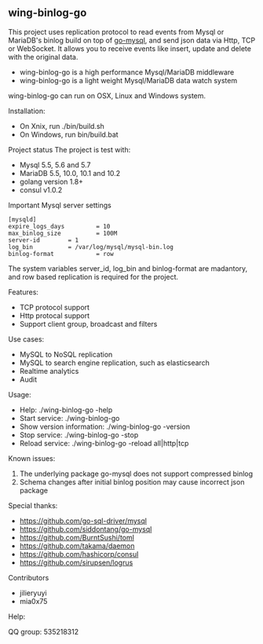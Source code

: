 wing-binlog-go
----
This project uses replication protocol to read events from Mysql or MariaDB's binlog build on top of [go-mysql](https://github.com/siddontang/go-mysql/), and send json data via Http, TCP or WebSocket.
It allows you to receive events like insert, update and delete with the original data.

* wing-binlog-go is a high performance Mysql/MariaDB middleware
* wing-binlog-go is a light weight Mysql/MariaDB data watch system

wing-binlog-go can run on OSX, Linux and Windows system.

Installation:
* On Xnix, run ./bin/build.sh
* On Windows, run bin/build.bat

Project status
The project is test with:
* Mysql 5.5, 5.6 and 5.7
* MariaDB 5.5, 10.0, 10.1 and 10.2
* golang version 1.8+
* consul v1.0.2

Important Mysql server settings
```
[mysqld]
expire_logs_days         = 10
max_binlog_size          = 100M
server-id		 = 1
log_bin			 = /var/log/mysql/mysql-bin.log
binlog-format            = row
```
The system variables server_id, log_bin and binlog-format are madantory, and row based replication is required for the project.


Features:
* TCP protocol support
* Http protocal support
* Support client group, broadcast and filters

Use cases:
* MySQL to NoSQL replication
* MySQL to search engine replication, such as elasticsearch
* Realtime analytics
* Audit

Usage:
* Help: ./wing-binlog-go -help
* Start service: ./wing-binlog-go
* Show version information: ./wing-binlog-go -version
* Stop service: ./wing-binlog-go -stop
* Reload service: ./wing-binlog-go -reload all|http|tcp

Known issues:
1. The underlying package go-mysql does not support compressed binlog
2. Schema changes after initial binlog position may cause incorrect json package

Special thanks:
* https://github.com/go-sql-driver/mysql
* https://github.com/siddontang/go-mysql
* https://github.com/BurntSushi/toml
* https://github.com/takama/daemon
* https://github.com/hashicorp/consul
* https://github.com/sirupsen/logrus

Contributors
* jilieryuyi
* mia0x75


Help:

QQ group: 535218312
